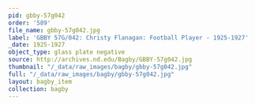 ```yaml
---
pid: gbby-57g042
order: '589'
file_name: gbby-57g042.jpg
label: 'GBBY 57G/042: Christy Flanagan: Football Player - 1925-1927'
_date: 1925-1927
object_type: glass plate negative
source: http://archives.nd.edu/Bagby/GBBY-57g042.jpg
thumbnail: "/_data/raw_images/bagby/gbby-57g042.jpg"
full: "/_data/raw_images/bagby/gbby-57g042.jpg"
layout: bagby_item
collection: bagby
---
```

